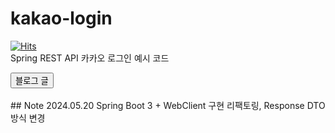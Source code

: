 # kakao-login
[![Hits](https://hits.seeyoufarm.com/api/count/incr/badge.svg?url=https%3A%2F%2Fgithub.com%2FDDonghyeo%2Fkakao-login&count_bg=%23FEE500&title_bg=%23555555&icon=&icon_color=%23E7E7E7&title=hits&edge_flat=false)](https://hits.seeyoufarm.com)
<br>
Spring REST API 카카오 로그인 예시 코드

<a href="https://ddonghyeo.tistory.com/16">
  <button>블로그 글</button>
</a>
<br><br>
## Note
2024.05.20 Spring Boot 3 + WebClient 구현 리팩토링, Response DTO 방식 변경
